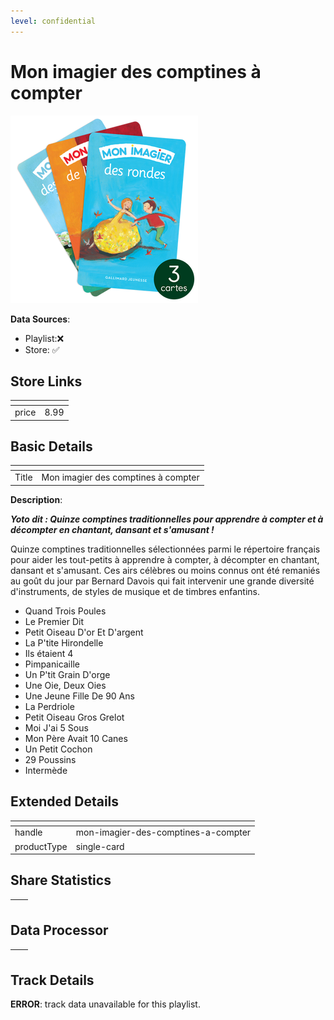 ```yaml
---
level: confidential
---
```

# Mon imagier des comptines à compter

![card_[8YiEq].png](../../img/cards/card_[8YiEq].png)

**Data Sources**: 

- Playlist:❌
- Store: ✅


## Store Links

| <!-- --> | <!-- --> |
| - | - |
| price | 8.99 |


## Basic Details

| <!-- --> | <!-- --> |
| - | - |
| Title | Mon imagier des comptines à compter |

**Description**:

_**Yoto dit : Quinze comptines traditionnelles pour apprendre à compter et à décompter en chantant, dansant et s'amusant !**_

Quinze comptines traditionnelles sélectionnées parmi le répertoire français pour aider les tout-petits à apprendre à compter, à décompter en chantant, dansant et s'amusant. Ces airs célèbres ou moins connus ont été remaniés au goût du jour par Bernard Davois qui fait intervenir une grande diversité d'instruments, de styles de musique et de timbres enfantins.

*   Quand Trois Poules
*   Le Premier Dit
*   Petit Oiseau D'or Et D'argent
*   La P'tite Hirondelle
*   Ils étaient 4
*   Pimpanicaille
*   Un P'tit Grain D'orge
*   Une Oie, Deux Oies
*   Une Jeune Fille De 90 Ans
*   La Perdriole
*   Petit Oiseau Gros Grelot
*   Moi J'ai 5 Sous
*   Mon Père Avait 10 Canes
*   Un Petit Cochon
*   29 Poussins
*   Intermède


## Extended Details

| <!-- --> | <!-- --> |
| - | - |
| handle | mon-imagier-des-comptines-a-compter |
| productType | single-card |


## Share Statistics

| <!-- --> | <!-- --> |
| - | - |


## Data Processor

| <!-- --> | <!-- --> |
| - | - |


## Track Details

**ERROR**: track data unavailable for this playlist.
